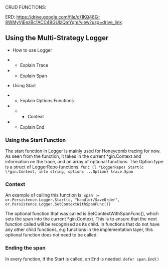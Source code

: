 CRUD FUNCTIONS:

ERD: https://drive.google.com/file/d/1KQ48G-8WMyVjEezBc1ACC49GUlzQmYqm/view?usp=drive_link

## Using the Multi-Strategy Logger

- How to use Logger

- - Explain Trace
- - Explain Span
- Using Start
- - Explain Options Functions
- - - Context
- - Explain End

### Using the Start Function

The start function in Logger is mainly used for Honeycomb tracing for now. As seen from the function, it takes in the current *gin.Context and information on the trace, and an array of optional functions. The Option type is a struct of LoggerRepo functions.
`func (l *LoggerRepo) Start(c \*gin.Context, info string, options ...Option) trace.Span`

### Context

An example of calling this function is:
`span := or.Persistence.Logger.Start(c, "handler/SaveOrder", or.Persistence.Logger.SetContextWithSpanFunc())`

The optional function that was called is SetContextWithSpanFunc(), which sets the span into the current \*gin.Context. This is to ensure that the next function called will be recognised as its child. In functions that do not have any other child functions, e.g functions in the implementation layer, this optional function does not need to be called.

### Ending the span

In every function, if the Start is called, an End is needed.
`defer span.End()`
